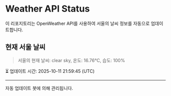 
# Weather API Status

이 리포지토리는 OpenWeather API를 사용하여 서울의 날씨 정보를 자동으로 업데이트합니다.

## 현재 서울 날씨
> 서울의 현재 날씨: clear sky, 온도: 16.76°C, 습도: 100%

⏳ 업데이트 시간: 2025-10-11 21:59:45 (UTC)

---
자동 업데이트 봇에 의해 관리됩니다.
